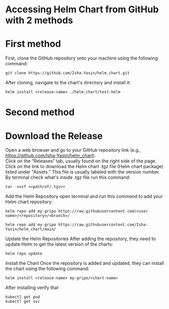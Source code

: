 # Accessing Helm Chart from GitHub with 2 methods
# First method

First, clone the GitHub repository onto your machine using the following command:

    git clone https://github.com/Isha-Yasin/helm_chart.git
After cloning, navigate to the chart's directory and install it:

    helm install <release-name> ./helm_chart/test-helm
# Second method
# Download the Release
Open a web browser and go to your GitHub repository link (e.g., https://github.com/Isha-Yasin/helm_chart).<br> 
Click on the “Releases” tab, usually found on the right side of the page.<br>
Click on the link to download the Helm chart .tgz file (Helm chart package) listed under "Assets." This file is usually labeled with the version number.<br>
By  terminal check what's inside .tgz file run this command:

    tar -xvzf <<path/of/.tgz>>

Add the Helm Repository
open terminal and run this command to add your Helm chart repository:

    helm repo add my-gripo https://raw.githubusercontent.com/<user name>/<repository>/<branch>/

    helm repo add my-gripo https://raw.githubusercontent.com/Isha-Yasin/helm_chart/main/

Update the Helm Repositories
After adding the repository, they need to update Helm to get the latest version of the charts:

    helm repo update

Install the Chart
Once the repository is added and updated, they can install the chart using the following command:

    helm install <release-name> my-gripo/<chart-name>

After installing verify that 

    kubectl get pod
    kubectl get svc
